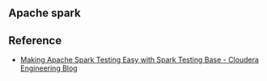 ## Apache spark


## Reference
* [Making Apache Spark Testing Easy with Spark Testing Base - Cloudera Engineering Blog](http://blog.cloudera.com/blog/2015/09/making-apache-spark-testing-easy-with-spark-testing-base/)
